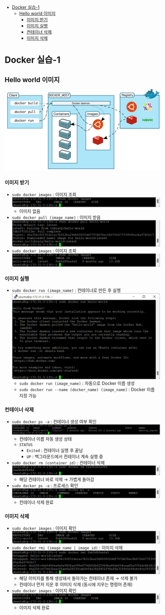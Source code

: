 - [Docker 실습-1](#docker-실습-1)
  - [Hello world 이미지](#hello-world-이미지)
    - [이미지 받기](#이미지-받기)
    - [이미지 실행](#이미지-실행)
    - [컨테이너 삭제](#컨테이너-삭제)
    - [이미지 삭제](#이미지-삭제)

# Docker 실습-1

## Hello world 이미지

![](imgs/img23.png)

### 이미지 받기

- `sudo docker images` : 이미지 조회
  ![](imgs/img24.png)
  - 이미지 없음
- `sudo docker pull (image_name)` : 이미지 받음
  ![](imgs/img25.png)
- `sudo docker images` : 이미지 조회
  ![](imgs/img26.png)

### 이미지 실행

- `sudo docker run (image_name)` : 컨테이너로 만든 후 실행
  ![](imgs/img27.png)
  - `sudo docker run (image_name)` : 자동으로 Docker 이름 생성
  - `sudo docker run --name (docker_name) (image_name)` : Docker 이름 지정 가능

### 컨테이너 삭제

- `sudo docker ps -a` : 컨테이너 생성 여부 확인
  ![](imgs/img28.png)
  - 컨테이너 이름 자동 생성 상태
  - `STATUS`
    - `Exited` : 컨테이너 실행 후 끝남
    - `UP` : 백그라운드에서 컨테이너 계속 실행 중
- `sudo docker rm (container_id)` : 컨테이너 삭제
  ![](imgs/img29.png)
  - 해당 컨테이너 바로 삭제 → 가볍게 돌아감
- `sudo docker ps -a` : 프로세스 확인
  ![](imgs/img30.png)
  - 컨테이너 삭제 완료

### 이미지 삭제

- `sudo docker images` : 이미지 확인
  ![](imgs/img31.png)
- `sudo docker rmi (image_name | image_id)` : 이미지 삭제
  ![](imgs/img32.png)
  - 해당 이미지를 통해 생성돼서 돌아가는 컨테이너 존재 → 삭제 불가
  - 컨테이너 먼저 지운 후 이미지 삭제 (동시에 지우는 명령어 존재)
- `sudo docker images` : 이미지 확인
  ![](imgs/img33.png)
  - 이미지 삭제 완료
